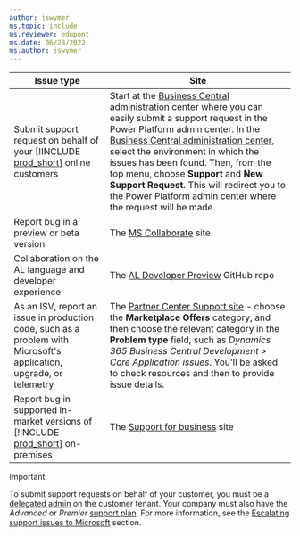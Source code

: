 ```yaml
---
author: jswymer
ms.topic: include
ms.reviewer: edupont
ms.date: 06/28/2022
ms.author: jswymer
---
```

|Issue type             |Site               |
|-----------------------|-------------------|
|Submit support request on behalf of your [!INCLUDE [prod_short](../developer/includes/prod_short.md)] online customers|Start at the [Business Central administration center](../administration/tenant-admin-center.md) where you can easily submit a support request in the Power Platform admin center. In the [Business Central administration center](../administration/tenant-admin-center.md), select the environment in which the issues has been found. Then, from the top menu, choose **Support** and **New Support Request**. This will redirect you to the Power Platform admin center where the request will be made.|
|Report bug in a preview or beta version|The [MS Collaborate](/collaborate/) site|
|Collaboration on the AL language and developer experience|The [AL Developer Preview](https://github.com/microsoft/al) GitHub repo|
|As an ISV, report an issue in production code, such as a problem with Microsoft's application, upgrade, or telemetry|The [Partner Center Support site](https://partner.microsoft.com/support) - choose the **Marketplace Offers** category, and then choose the relevant category in the **Problem type** field, such as *Dynamics 365 Business Central Development >  Core Application issues*. You'll be asked to check resources and then to provide issue details.|
|Report bug in supported in-market versions of [!INCLUDE [prod_short](../developer/includes/prod_short.md)] on-premises|The [Support for business](https://support.serviceshub.microsoft.com/supportforbusiness/productselection?sapId=93d37907-ad94-d591-22e9-593cfa09dd3f) site|

> [!IMPORTANT]
> To submit support requests on behalf of your customer, you must be a [delegated admin](../administration/delegated-admin.md) on the customer tenant. Your company must also have the *Advanced* or *Premier* [support plan](https://partner.microsoft.com/support/partnersupport). For more information, see the [Escalating support issues to Microsoft](../administration/manage-technical-support.md#submitsupportrequest) section.
